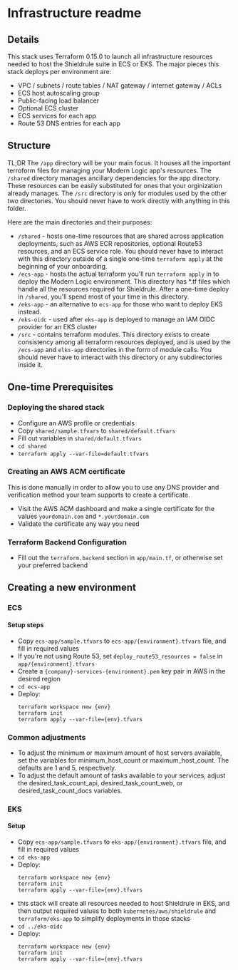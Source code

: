 # Infrastructure readme

## Details
This stack uses Terraform 0.15.0 to launch all infrastructure resources needed to host the Shieldrule suite in ECS or EKS.
The major pieces this stack deploys per environment are:
- VPC / subnets / route tables / NAT gateway / internet gateway / ACLs
- ECS host autoscaling group
- Public-facing load balancer
- Optional ECS cluster
- ECS services for each app
- Route 53 DNS entries for each app


## Structure
TL;DR The `/app` directory will be your main focus. It houses all the important terroform files for managing your Modern Logic app's resources. The `/shared` directory manages ancillary dependencies for the app directory. These resources can be easily substituted for ones that your orginization already manages. The `/src` directory is only for modules used by the other two directories. You should never have to work directly with anything in this folder.

Here are the main directories and their purposes:
- `/shared` - hosts one-time resources that are shared across application deployments, such as AWS ECR repositories, optional Route53 resources, and an ECS service role.
You should never have to interact with this directory outside of a single one-time `terraform apply` at the beginning of your onboarding.
- `/ecs-app` - hosts the actual terraform you'll run `terraform apply` in to deploy the Modern Logic environment. This directory has *.tf files which handle all the resources required for Shieldrule. After a one-time deploy in `/shared`,
  you'll spend most of your time in this directory.
- `/eks-app` - an alternative to `ecs-app` for those who want to deploy EKS instead.
- `/eks-oidc` - used after `eks-app` is deployed to manage an IAM OIDC provider for an EKS cluster
- `/src` - contains terraform modules. This directory exists to create consistency among all terraform resources deployed, and is used by the `/ecs-app` and `elks-app` directories in the form of module calls.
You should never have to interact with this directory or any subdirectories inside it.


## One-time Prerequisites

### Deploying the shared stack
- Configure an AWS profile or credentials
- Copy `shared/sample.tfvars` to `shared/default.tfvars`
- Fill out variables in `shared/default.tfvars`
- `cd shared`
- `terraform apply --var-file=default.tfvars`

### Creating an AWS ACM certificate
This is done manually in order to allow you to use any DNS provider and verification method your team supports to create a certificate.

- Visit the AWS ACM dashboard and make a single certificate for the values `yourdomain.com` and `*.yourdomain.com`
- Validate the certificate any way you need


### Terraform Backend Configuration
- Fill out the `terraform.backend` section in `app/main.tf`, or otherwise set your preferred backend

## Creating a new environment
### ECS
#### Setup steps
- Copy `ecs-app/sample.tfvars` to `ecs-app/{environment}.tfvars` file, and fill in required values
- If you're not using Route 53, set `deploy_route53_resources = false` in `app/{environment}.tfvars`
- Create a `{company}-services-{environment}.pem` key pair in AWS in the desired region
- `cd ecs-app`
- Deploy:
  ```
  terraform workspace new {env}
  terraform init
  terraform apply --var-file={env}.tfvars
  ```

### Common adjustments
- To adjust the minimum or maximum amount of host servers available, set the variables for minimum_host_count or maximum_host_count. The defaults are 1 and 5, respectively.
- To adjust the default amount of tasks available to your services, adjust the desired_task_count_api, desired_task_count_web, or desired_task_count_docs variables.

### EKS
#### Setup
- Copy `ecs-app/sample.tfvars` to `eks-app/{environment}.tfvars` file, and fill in required values
- `cd eks-app`
- Deploy:
  ```
  terraform workspace new {env}
  terraform init
  terraform apply --var-file={env}.tfvars
  ```
- this stack will create all resources needed to host Shieldrule in EKS, and then output required values to both `kubernetes/aws/shieldrule` and `terraform/eks-app` to simplify deployments in those stacks
- `cd ../eks-oidc`
- Deploy:
  ```
  terraform workspace new {env}
  terraform init
  terraform apply --var-file={env}.tfvars
  ```